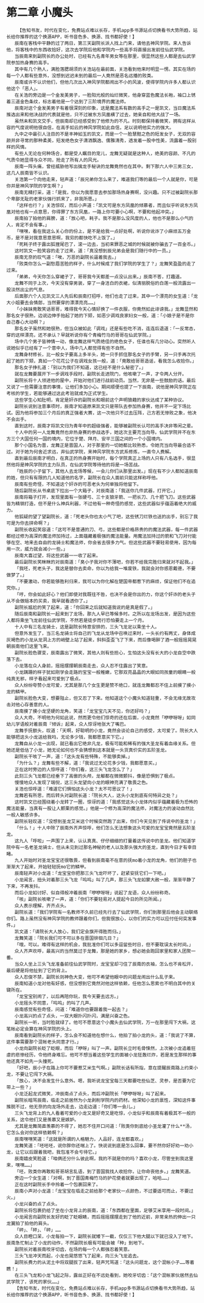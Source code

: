 # 第二章 小魔头
        【告知书友，时代在变化，免费站点难以长存，手机app多书源站点切换看书大势所趋，站长给你推荐的这个换源APP，听书音色多、换源、找书都好使！】
       辰南在客栈中平静的过了两日，第三天副院长派人找上门来，请他去神风学院。来人告诉他，将客栈中的东西收拾好，这次去学院后他和学院内一些高手将直接出发前往仙武学院。
       当辰南来到副院长的办公处时，已经有九名青年男女等在那里，很显然这些人都是去仙武学院参加热身赛的高手。
       其中有几个熟人，满脸落腮胡须的关浩站在最前面，关浩看到他来时明显一愣。其实在场的每一个人都有些意外，没想到迟迟未到的最后一人竟然是恶名远播的败类。
       辰南或许不认识他们，但他几次出入神风学院都闹出不小的风波，使得学院内许多人都认识他这个「恶人」。
       在关浩的旁边是一个金发美男子，一脸阳光般的灿烂微笑，他身穿蓝色魔法长袍，袖口上锈着三道金色条纹，标志着他是一个达到了三阶境界的魔法师。
       辰南对这个金发美男子有着很深刻的印象，这是魔法系有数的高手之一是凯文，当日魔法系推选出来和他决战的代表就是他，只不过被东方凤凰横了过去，她亲自和他大战了一场。
       虽然未和凯文交手，但辰南却已经感受到了他修为的不凡。时刻都保持着微笑，拥有这样从容的气度说明他很自信，在高手如云的神风学院如此自信，足以说明他实力的强大。
       九中之中最引人注目的不是丰神如玉的凯文，而是一个一脸慧黠之色的短发女子，无双的容颜并非寻常的那种柔美，短发绝色女子潇洒飘逸、儒雅清秀，透发着一股中性美，流露着一股别样的风情。
       有些人无论在何种场合，都是受人瞩目的宠儿，龙舞无疑就是这种人，绝美的容颜、不凡的气质令她显得与众不同，抢走了所有人的风光。
       辰南一阵头痛，曾经威胁他写出擒龙手秘诀的龙舞竟然也在其中。剩下那六人中三男三女，这几人辰南皆不认识。
       关浩第一个向他走来，轻声道：「辰兄弟你怎么来了，难道我们等的最后一个人就是你，可是你并是神风学院的学生啊？」
       辰南无精打采，道：「是我，你以为我愿意去参加那场热身赛啊，没兴趣。只不过被副院长那个卑鄙无耻的老家伙强行抓来了，非我所愿。」
       「这样也行？」关浩惊叹，而后小声道：「凯文可是东方凤凰的倾慕者，而且似乎听说东方凤凰对他也有一点意思，你得罪了东方凤凰，一路上你可要小心啊，不要和他起冲突。」
       辰南拍了拍他的肩膀，道：「放心吧，耗子。我不是那么没风度的人，他也不是那么小气的人，肯定不会有事。」
       「嘿嘿，看在我这么关心你的份上，是不是给我一点好处啊，听说你讹诈了小麻烦五万金币，是不是对我意思意思啊，我穷的都快吃不上饭了。」
       「死耗子终于露出狐狸尾巴了，滚一边去，当初来罪恶之城的时候就被你骗去了一百金币。」
       这时凯文一脸笑容的走了过来，道：「真没想到辰兄弟会是我们随行中的一员。」
       辰南无奈的叹气道：「唉，万恶的副院长逼着我去。」
       「败类你怎么一副愁眉苦脸的样子，什么时候成了我们学院的学生了？」龙舞笑盈盈的走了过来。
       「弟弟，今天你怎么穿裙子了，哥哥我今天都差一点没认出来。」辰南不答，打趣道。
       龙舞不同于上次，今天没有穿男装，穿了一身洁白的衣裙，似清丽脱俗的白莲一般流露出一股淡然出尘的气息。
       后面那六个人见凯文三人先后和辰南打招呼，他们也走了过来，其中一个漂亮的女生道：「龙大小姐要去会情郎，当然要穿的漂漂亮亮……」
       「小妹妹竟敢笑话哥哥，难得我今天心情好换了一件衣服，你竟然如此诽谤我。」龙舞显然和那名女子很熟，边说边伸手抬起了她的下颏，如恶少调戏良家妇女一般，道：「小娘子是不是你自己春心大动啊？」
       那名女子虽然和她很熟，但当众被如此「调戏」还是有些吃不消，连连后退道：「一反常态，穿的这样漂亮，还不承认？早就听说你有个青梅竹马的哥哥在仙武学院。」
       场中几个男子皆神情一动，像龙舞这样气质绝佳的绝色女子，任谁也有几分动心。突然听人说她似乎已经有了一个意中人，场中几人都觉得有些不自然。
       龙舞身材修长，比一般女子要高上多半头，她一只手抓住那名女子的手臂，另一只手再次托起了她的下颏，真如一个花花公子在调戏女孩一般，道：「竟敢给哥哥造谣，看我怎么收拾你。」
       那名女子挣扎道：「别以为我们不知道，这已经不是什么秘密了。」
       就在龙舞要展开下一步调戏手段时，副院长走进院门，他咳嗽了一声，才令两人分开。
       副院长将十人领进他的屋中，开始对他们进行战前动员。当然，无非是一些鼓励的话。最后又说了一些需要注意的事情，让他们多加小心。期间顺便也提了一下辰南，说他是神风学院正在考核的学生，若能够通过这此考验就成为正式学生。
       这些学生心知肚明，肯定是奸诈的副院长和眼前这个声明狼藉的家伙达成了某种协议。
       副院长说到注意事项时，辰南才知道原来凯文只是带队去参加热身赛，他并不一定下场比试。因为他将参加三个月后的真正强者大赛，这一次他只不过去压阵，己方若无惨败之象，他决不会出手。
       直到这时，辰南才将凯文归为青年中的超级强者，能够被副院长认可的高手决非等闲之辈。
       十人中的另一人龙舞竟然也非热身赛的参战选手，她这次主要充当向导。仙武学院并不在东方三个大国任何一国的境内，它位于楚、拜月、安平三国之间的一个小国境内。
       那个小国名为晋，龙舞正是晋国人，对于那里的一切她都比较熟悉，令她充当向导最合适不过。对于她为何舍近求远，弃仙武学院，来神风学院东方武系修炼，一直令人费解。
       直到最后辰南才明白，在真正的热身赛开始时，每个学院真正上场的人只有八名选手，很显然他将是神风学院的主力队员，在仙武学院等待他的将是一场苦战。
       「姓辰的小子留下，其他人去龙场等候，一会儿你们从那里出发。」现在有不少人都知道辰南的姓，但只有有限的几人知道他的名字，副院长在众人面前只能这样称呼他。
       辰南有些奇怪，不知道这个奸诈的可恶老头为何单独将他留下。
       随后副院长从书桌底下拉出一个大箱子，对辰南道：「我送你几件武器，打开它。」
       辰南将箱子打开，发现里面有一张硬弓、三十支狼牙箭、一把长刀、几十把飞刀。这些武器皆为精钢打造，但不是什么神兵利器，不过他有一种奇怪的感觉，这些武器似乎蕴涵着绝大的威力。
       他狐疑的望了望副院长，道：「死老头你也太小气了吧，这些锈刀烂铁也送的出手，别忘了我可是为你去拼命啊？」
       副院长收起笑容道：「这可不是普通的刀、弓，这些都是价格昂贵的的魔法武器，每一件武器都经过修为高深的魔法师加持过，上面蕴藏着极强的魔法能量。用魔法加持过的箭和飞刀对付能够在空、地来去自由的龙骑士和魔法师，你会省去很多力气。但这些武器不要轻易使用，因为每用一次，威力就会减小一些。」
       辰南大喜过望，将这些武器一一收了起来。
       最后副院长笑眯眯的对辰南道：「臭小子我对你不薄吧，你若不给我完胜归来就对不起我。」
       「我呸，死老头子，我这是替你去卖命，你以为给我一堆废铁，我就会对你感恩戴德，不要做梦了。」
       「不要激动，你若能够胜利归来，我可以为你化解在楚国帝都惹下的麻烦，保证他们不在追究你。」
       「哼，你会如此好心？他们即使对我既往不咎，也决不会是你出的力，你这个奸诈的老头子从不会做赔本的买卖，我早就看透你了。」
       副院长尴尬的笑了起来，道：「你回来之后就知道我说的是真是假了。」
       随后辰南和副院长一起来到了龙场，那九人早已等候多时。之所以在龙场出发，是因为这些人都将乘坐飞龙前往仙武学院，不然若是徒步而行恐怕要走上一个月。
       十人中有三名龙骑士，这是副院长特意安排的，三头飞龙足以乘坐十人。
       但意外发生了，当三名龙骑士将自己的飞龙从龙场中召唤过来时，一头长约有两丈，身体成灰褐色的小龙从龙洞上方的峭壁上站了起来，斜斜歪歪飞了下来，而后像喝醉了酒一般摇摇晃晃朝辰南他们这里飞来。
       副院长脸色骤变，辰南露出了微笑，其他人则有些担心，生怕这头没有长大的小龙自空中跌落下去。
       小龙落在众人身前，摇摇摆摆朝辰南走去，众人忍不住露出了笑意。
       小龙蹒跚的样子犹如刚学会走路的宝宝一般稚嫩，它那双亮晶晶的大眼如同孩童的眼睛一般纯真无邪，样子看起来可爱到了极点。
       众人纷纷夸赞小龙可爱，尤其是那几个女生更是赞不绝口，就连龙舞都忍不住上前摸了摸小龙的鳞甲。
       副院长脸色大变，想要阻止，但又忍了下来。他知道这个小魔头知道轻重，不会无缘无故攻击对他心存善意的人。
       辰南摸了摸小龙坚硬的龙角，笑道：「龙宝宝几天不见，你还好吗？」
       众人大奇，不明他为何如此说，然而更令他们惊奇的还在后面，小龙竟然「咿咿呀呀」如同幼儿学语般对着辰南『倾诉』起来，众人惊讶地张大了嘴巴。
       龙舞手抚额头，叹道：「天啊，好聪明的小龙，竟然会谈论自己的感受，太可爱了。院长大人能够把这头小龙送给我吗，无论多少钱，我都愿意买下它。」
       龙舞自从小龙一出现，就已看出它绝非凡龙，极有可能和稀有的强大圣龙有着血缘关系。但她还是低估了小龙，她无论如何也不会猜想到这本就是一头货真价实的五阶圣龙。
       副院长干咳了一声，道：「这头龙有些特殊，不能够卖掉。」
       「为什么？」龙舞有些不解，道：「我说过无论花多少钱，我都愿意买。」
       正在这时旁边的人惊呼道：「你们看，这三头飞龙怎么了？」
       此刻三头飞龙都已经垂下了高傲的头颅，龙躯都在微微颤抖，像是恐惧到了极点。
       慢慢地众人发现了端倪，这三头龙望向小龙的眼神充满了敬畏之色。
       关浩也惊呼道：「难道它们惧怕这头小龙？太不可思议了！」
       龙舞若有所思，而后转头对副院长道：「院长大人，这头小龙到底有何特异之处？」
       这时凯文已经围绕着小龙转了一圈，惊讶的道：「我感觉这头小龙体内似乎蕴藏着极为恐怖的魔法能量，当真有一股让人颤栗的感觉。」他是一个修为高深的魔法师，对魔法力的波动自然比一般人敏感许多。
       副院长轻叹道：「没想到圣龙艾米这个时候突然跑了出来，你们今天见到了传说中的圣龙！」
       「什么！」十人中除了辰南外齐声惊呼，他们怎么无法想象这头可爱的龙宝宝竟然是五阶圣龙。
       这九人「呼啦」一声围了上来，认认真真、仔仔细细的打量着这传说中的圣龙。他们知道学院中有一名老圣龙骑士，但从未见到过那名神秘的老人以及那头强大的圣龙，直到今日才有幸目睹。
       九人开始时对圣龙宝宝还很敬畏，但看到辰南毫不在意的抚mo着小龙的龙角，他们的胆子也渐渐大了起来，开始轻轻抚mo它的鳞甲。
       辰南轻声对小龙道：「龙宝宝你把那三头飞龙吓坏了，赶紧安抚它们一下吧。」
       小龙闻言，扭头对着那三头飞龙「呜呜」叫了几声，那三头飞龙如蒙大赦一般，渐渐平静了下来，不再发抖。
       而后小龙如讨好、似自得般冲着辰南「咿咿呀呀」说起了龙语，众人纷纷称奇。
       「咳」副院长咳嗽了一声，道：「你们不要轻易对人提起今日的所见所闻。」
       众人表示理解，齐齐点头。
       副院长道：「我们学院有一名教师不久前已经先行去了仙武学院，你们到那里后他会主动联络你们。路上虽然没有神风学院的教师跟着你们，但我很放心，以你们的实力可以应付任何突发事件。」
       凯文道：「请院长大人放心，我们定会旗开得胜而归。」
       龙舞笑道：「院长我们可不可以多在晋国徘徊几日？」
       「哦，可以。难得有这样的机会，我批准你们可以多逗留些时日，但不要耽误太长时间。」
       众人齐声欢呼，最高兴的当然莫过于龙舞，那是她的家乡，想必她会跑回家里和家人团聚一番。
       当众人坐上三头飞龙准备前往仙武学院时，龙宝宝却刁住了辰南的衣袖，怎么也不肯松开，最后硬是将他扯到了它的背上。
       众人忍俊不禁，副院长则神色大变，他可不希望他眼中的问题龙闹出什么乱子来。
       辰南知道小龙对他有好感，但没想到它竟然对他这样依赖，任他怎么思索也不明白其中的关键所在。
       「龙宝宝别闹了，以后再陪你玩，我今天要去远方。」
       小龙摇头不同意，「呜呜」的叫了几声。
       辰南感觉有些奇怪，问道：「难道你也要跟着我一起去？」
       小龙高兴的点了点头，一双大眼扑闪扑闪，满是兴奋之色。
       副院长一听，当时脸就绿了。他可不愿意这个小魔头去仙武学院，万一在那里闯下大祸，这笔帐必定会算在神风学院的头上。
       辰南看到副院长的样子，怎么会不知道他在想什么，他拍了拍小龙的头，道：「我说了不算，这件事需要那个混帐老头同意才行。」
       小龙向副院长眨了眨眼，而后「咿呀」叫了一声。副院长立时毛骨悚然，上次被小龙追着狂虐的悲惨经历，令他终身难忘。他可不想当着这些学生的面被小龙狂轰烂炸，若是发生那样的事他还真不如先一头撞死。
       「好吧，辰小子在路上你可不要惹艾米生气啊。」副院长话有所指，意在提醒辰南路上约束小龙，不要让它闯下大祸。
       「放心，决不会发生什么意外。嗯，我听说龙宝宝每三天都要吃些仙芝、灵参，是否要为它带上一些？」
       小龙泛起龙式微笑，冲辰南点了点头，而后冲副院长「咿咿呀呀」叫了起来。
       副院长暗骂辰南，临走之前居然为小龙剥削学院内的药材。他深知小龙的禀性，深知这件事推脱不过，他无奈的向龙场外走去，边走边道：「你们等一会儿。」
       三头飞龙背上的九人看着可爱的小龙又是好奇又是吃惊，小龙似乎和辰南有着极其不一般的关系，这令他们又是羡慕又是嫉妒。
       尤其是龙舞简直羡慕的不得了，她忍不住开口问道：「败类你到底给小圣龙灌了什么**汤，它怎么会对你这样依赖啊？」
       辰南嘿嘿笑道：「这就是所谓的人格魅力，人品好，连龙都喜欢。」
       龙舞笑道：「呸呸呸，说你胖你还喘上了。快说说到底是怎么回事，要不然你好好劝一劝小龙，让它以后跟着我吧，我包准不会亏待它。」
       辰南嬉皮笑脸道：「咱俩还分什么彼此啊，我的不就是你的吗？喜欢小龙，尽管坐到我这里来，嘿嘿……」
       「呸，败类你再敢和哥哥胡言乱语，到了晋国我找人收拾你，让你命丧他乡。」龙舞笑道。
       旁边一个女生道：「对啊，到了晋国青梅竹马的护花使者就要出现了，哈哈……」
       正在这时副院长手中拎着一个包裹回来了。
       辰南小声对小龙道：「龙宝宝在临走之前给那个老家伙一点颜色，不过要适可而止，不要过火。」
       小龙兴奋的点了点头。
       副院长将包裹扔给了坐在小龙背上的辰南，道：「东西都在里面，足够艾米享用一段时间。」
       小龙闻言向副院长友好的眨了眨眼睛，而后摇摇摆摆走到了他的近前，非常亲热的伸出一只龙翼拍了拍他的肩头。
       「砰」、「砰」、「砰」……
       众人目瞪口呆，小龙每拍一下，副院长就矮下一截，仅仅三下他大腿以下就已没入了地下。辰南急忙制止了小龙的动作，不然副院长极有可能会被「种」到地下。
       副院长对着辰南咬牙切齿，在场的每一个人都强忍着笑意。
       三头飞龙冲天而起，小龙也晃悠悠飞了起来，向三头飞龙追去。
       副院长费力的从泥土中将双腿拔了出来，轻声咒骂道：「这头问题龙，这个混帐小子……等着瞧！」
       在三头飞龙和小龙飞起之际，露丝正好在不远处看到，她咬牙切齿：「这个混帐家伙居然去仙武学院了，该死的家伙……」
       【告知书友，时代在变化，免费站点难以长存，手机app多书源站点切换看书大势所趋，站长给你推荐的这个换源APP，听书音色多、换源、找书都好使！】